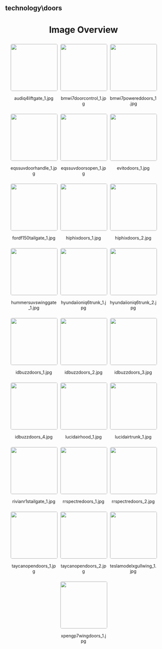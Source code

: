 ## technology\doors

<style>
    .image-gallery {
        display: flex;
        flex-wrap: wrap;
        gap: 10px;
        justify-content: center;
        padding: 10px;
    }
    .image-gallery img {
        width: 150px;
        height: auto;
        border: 1px solid #ddd;
        border-radius: 5px;
    }
    .image-gallery div {
        flex: 1 1 calc(33.333% - 20px); /* Three images per row on large screens */
        max-width: 150px;
        text-align: center;
    }
    @media (max-width: 768px) {
        .image-gallery div {
            flex: 1 1 calc(50% - 20px); /* Two images per row on medium screens */
        }
    }
    @media (max-width: 480px) {
        .image-gallery div {
            flex: 1 1 100%; /* One image per row on small screens */
        }
    }
</style>
<h1 style ="text-align: center;"> Image Overview </h1> <div class="image-gallery">
<div>
<img src="https://media.evkx.net/multimedia/technology/doors/audiq4liftgate_1_st.jpg">
<p>audiq4liftgate_1.jpg</p>
</div>
<div>
<img src="https://media.evkx.net/multimedia/technology/doors/bmwi7doorcontrol_1_st.jpg">
<p>bmwi7doorcontrol_1.jpg</p>
</div>
<div>
<img src="https://media.evkx.net/multimedia/technology/doors/bmwi7powereddoors_1_st.jpg">
<p>bmwi7powereddoors_1.jpg</p>
</div>
<div>
<img src="https://media.evkx.net/multimedia/technology/doors/eqssuvdoorhandle_1_st.jpg">
<p>eqssuvdoorhandle_1.jpg</p>
</div>
<div>
<img src="https://media.evkx.net/multimedia/technology/doors/eqssuvdoorsopen_1_st.jpg">
<p>eqssuvdoorsopen_1.jpg</p>
</div>
<div>
<img src="https://media.evkx.net/multimedia/technology/doors/evitodoors_1_st.jpg">
<p>evitodoors_1.jpg</p>
</div>
<div>
<img src="https://media.evkx.net/multimedia/technology/doors/fordf150tailgate_1_st.jpg">
<p>fordf150tailgate_1.jpg</p>
</div>
<div>
<img src="https://media.evkx.net/multimedia/technology/doors/hiphixdoors_1_st.jpg">
<p>hiphixdoors_1.jpg</p>
</div>
<div>
<img src="https://media.evkx.net/multimedia/technology/doors/hiphixdoors_2_st.jpg">
<p>hiphixdoors_2.jpg</p>
</div>
<div>
<img src="https://media.evkx.net/multimedia/technology/doors/hummersuvswinggate_1_st.jpg">
<p>hummersuvswinggate_1.jpg</p>
</div>
<div>
<img src="https://media.evkx.net/multimedia/technology/doors/hyundaiioniq6trunk_1_st.jpg">
<p>hyundaiioniq6trunk_1.jpg</p>
</div>
<div>
<img src="https://media.evkx.net/multimedia/technology/doors/hyundaiioniq6trunk_2_st.jpg">
<p>hyundaiioniq6trunk_2.jpg</p>
</div>
<div>
<img src="https://media.evkx.net/multimedia/technology/doors/idbuzzdoors_1_st.jpg">
<p>idbuzzdoors_1.jpg</p>
</div>
<div>
<img src="https://media.evkx.net/multimedia/technology/doors/idbuzzdoors_2_st.jpg">
<p>idbuzzdoors_2.jpg</p>
</div>
<div>
<img src="https://media.evkx.net/multimedia/technology/doors/idbuzzdoors_3_st.jpg">
<p>idbuzzdoors_3.jpg</p>
</div>
<div>
<img src="https://media.evkx.net/multimedia/technology/doors/idbuzzdoors_4_st.jpg">
<p>idbuzzdoors_4.jpg</p>
</div>
<div>
<img src="https://media.evkx.net/multimedia/technology/doors/lucidairhood_1_st.jpg">
<p>lucidairhood_1.jpg</p>
</div>
<div>
<img src="https://media.evkx.net/multimedia/technology/doors/lucidairtrunk_1_st.jpg">
<p>lucidairtrunk_1.jpg</p>
</div>
<div>
<img src="https://media.evkx.net/multimedia/technology/doors/rivianr1stailgate_1_st.jpg">
<p>rivianr1stailgate_1.jpg</p>
</div>
<div>
<img src="https://media.evkx.net/multimedia/technology/doors/rrspectredoors_1_st.jpg">
<p>rrspectredoors_1.jpg</p>
</div>
<div>
<img src="https://media.evkx.net/multimedia/technology/doors/rrspectredoors_2_st.jpg">
<p>rrspectredoors_2.jpg</p>
</div>
<div>
<img src="https://media.evkx.net/multimedia/technology/doors/taycanopendoors_1_st.jpg">
<p>taycanopendoors_1.jpg</p>
</div>
<div>
<img src="https://media.evkx.net/multimedia/technology/doors/taycanopendoors_2_st.jpg">
<p>taycanopendoors_2.jpg</p>
</div>
<div>
<img src="https://media.evkx.net/multimedia/technology/doors/teslamodelxgullwing_1_st.jpg">
<p>teslamodelxgullwing_1.jpg</p>
</div>
<div>
<img src="https://media.evkx.net/multimedia/technology/doors/xpengp7wingdoors_1_st.jpg">
<p>xpengp7wingdoors_1.jpg</p>
</div>
</div>
